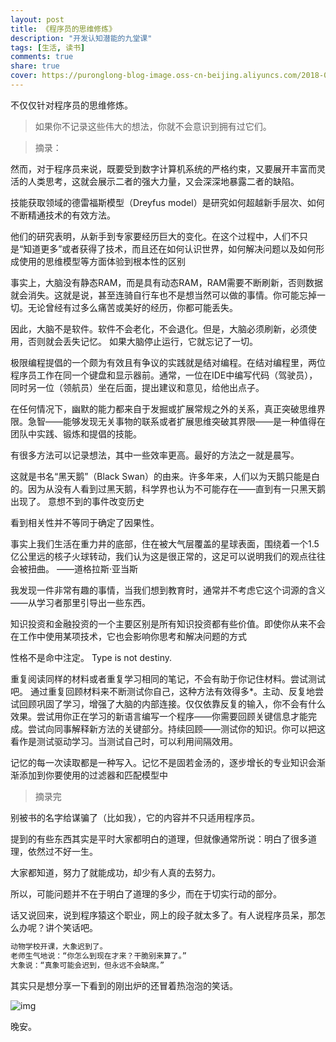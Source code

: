 ```yaml
---
layout: post
title: 《程序员的思维修炼》
description: "开发认知潜能的九堂课"
tags: [生活, 读书]
comments: true
share: true
cover: https://puronglong-blog-image.oss-cn-beijing.aliyuncs.com/2018-06-03-162507.jpg
---
```


不仅仅针对程序员的思维修炼。

> 如果你不记录这些伟大的想法，你就不会意识到拥有过它们。

<!-- more -->

> 摘录：

然而，对于程序员来说，既要受到数字计算机系统的严格约束，又要展开丰富而灵活的人类思考，这就会展示二者的强大力量，又会深深地暴露二者的缺陷。

技能获取领域的德雷福斯模型（Dreyfus model）是研究如何超越新手层次、如何不断精通技术的有效方法。

他们的研究表明，从新手到专家要经历巨大的变化。在这个过程中，人们不只是“知道更多”或者获得了技术，而且还在如何认识世界，如何解决问题以及如何形成使用的思维模型等方面体验到根本性的区别

事实上，大脑没有静态RAM，而是具有动态RAM，RAM需要不断刷新，否则数据就会消失。这就是说，甚至连骑自行车也不是想当然可以做的事情。你可能忘掉一切。无论曾经有过多么痛苦或美好的经历，你都可能丢失。

因此，大脑不是软件。软件不会老化，不会退化。但是，大脑必须刷新，必须使用，否则就会丢失记忆。 如果大脑停止运行，它就忘记了一切。

极限编程提倡的一个颇为有效且有争议的实践就是结对编程。在结对编程里，两位程序员工作在同一个键盘和显示器前。通常，一位在IDE中编写代码（驾驶员），同时另一位（领航员）坐在后面，提出建议和意见，给他出点子。

在任何情况下，幽默的能力都来自于发掘或扩展常规之外的关系，真正突破思维界限。急智——能够发现无关事物的联系或者扩展思维突破其界限——是一种值得在团队中实践、锻炼和提倡的技能。

有很多方法可以记录想法，其中一些效率更高。最好的方法之一就是晨写。

这就是书名“黑天鹅”（Black Swan）的由来。许多年来，人们以为天鹅只能是白的。因为从没有人看到过黑天鹅，科学界也认为不可能存在——直到有一只黑天鹅出现了。 意想不到的事件改变历史

看到相关性并不等同于确定了因果性。

事实上我们生活在重力井的底部，住在被大气层覆盖的星球表面，围绕着一个1.5亿公里远的核子火球转动，我们认为这是很正常的，这足可以说明我们的观点往往会被扭曲。 ——道格拉斯·亚当斯

我发现一件非常有趣的事情，当我们想到教育时，通常并不考虑它这个词源的含义——从学习者那里引导出一些东西。

知识投资和金融投资的一个主要区别是所有知识投资都有些价值。即使你从来不会在工作中使用某项技术，它也会影响你思考和解决问题的方式

性格不是命中注定。 Type is not destiny.

重复阅读同样的材料或者重复学习相同的笔记，不会有助于你记住材料。尝试测试吧。 通过重复回顾材料来不断测试你自己，这种方法有效得多*。主动、反复地尝试回顾巩固了学习，增强了大脑的内部连接。仅仅依靠反复的输入，你不会有什么效果。尝试用你正在学习的新语言编写一个程序——你需要回顾关键信息才能完成。尝试向同事解释新方法的关键部分。持续回顾——测试你的知识。你可以把这看作是测试驱动学习。当测试自己时，可以利用间隔效用。

记忆的每一次读取都是一种写入。记忆不是固若金汤的，逐步增长的专业知识会渐渐添加到你要使用的过滤器和匹配模型中

> 摘录完

别被书的名字给谋骗了（比如我），它的内容并不只适用程序员。

提到的有些东西其实是平时大家都明白的道理，但就像通常所说：明白了很多道理，依然过不好一生。

大家都知道，努力了就能成功，却少有人真的去努力。

所以，可能问题并不在于明白了道理的多少，而在于切实行动的部分。

话又说回来，说到程序猿这个职业，网上的段子就太多了。有人说程序员呆，那怎么办呢？讲个笑话吧。

```js
动物学校开课，大象迟到了。
老师生气地说：“你怎么到现在才来？干脆别来算了。” 
大象说：“真象可能会迟到，但永远不会缺席。” ​​​​
```

其实只是想分享一下看到的刚出炉的还冒着热泡泡的笑话。

![img](https://puronglong-blog-image.oss-cn-beijing.aliyuncs.com/2018-06-03-153408.jpg)

晚安。
